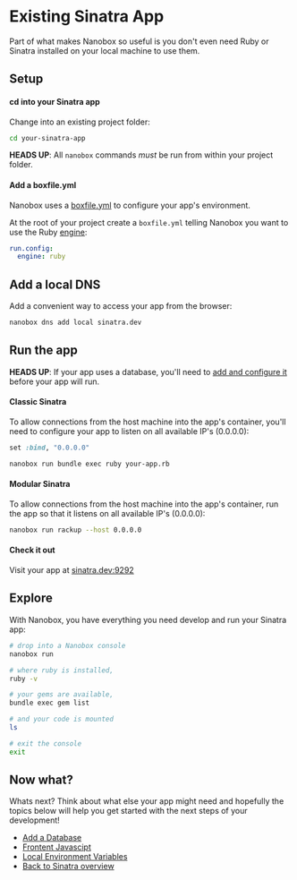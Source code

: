 # Existing Sinatra App
Part of what makes Nanobox so useful is you don't even need Ruby or Sinatra installed on your local machine to use them.

## Setup

#### cd into your Sinatra app
Change into an existing project folder:

```bash
cd your-sinatra-app
```

**HEADS UP**: All `nanobox` commands *must* be run from within your project folder.

#### Add a boxfile.yml
Nanobox uses a <a href="https://docs.nanobox.io/boxfile/" target="\_blank">boxfile.yml</a> to configure your app's environment.

At the root of your project create a `boxfile.yml` telling Nanobox you want to use the Ruby <a href="https://docs.nanobox.io/engines/" target="\_blank">engine</a>:

```yaml
run.config:
  engine: ruby
```

## Add a local DNS
Add a convenient way to access your app from the browser:

```bash
nanobox dns add local sinatra.dev
```

## Run the app
**HEADS UP**: If your app uses a database, you'll need to [add and configure it](/ruby/sinatra/add-a-database) before your app will run.

#### Classic Sinatra
To allow connections from the host machine into the app's container, you'll need to configure your app to listen on all available IP's (0.0.0.0):

```ruby
set :bind, "0.0.0.0"
```

```bash
nanobox run bundle exec ruby your-app.rb
```

#### Modular Sinatra
To allow connections from the host machine into the app's container, run the app so that it listens on all available IP's (0.0.0.0):

```bash
nanobox run rackup --host 0.0.0.0
```

#### Check it out
Visit your app at <a href="http://sinatra.dev:9292" target="\_blank">sinatra.dev:9292</a>

## Explore
With Nanobox, you have everything you need develop and run your Sinatra app:

```bash
# drop into a Nanobox console
nanobox run

# where ruby is installed,
ruby -v

# your gems are available,
bundle exec gem list

# and your code is mounted
ls

# exit the console
exit
```

## Now what?
Whats next? Think about what else your app might need and hopefully the topics below will help you get started with the next steps of your development!

* [Add a Database](/ruby/sinatra/add-a-database)
* [Frontent Javascipt](/ruby/sinatra/frontend-javascript)
* [Local Environment Variables](/ruby/sinatra/local-evars)
* [Back to Sinatra overview](/ruby/sinatra)
